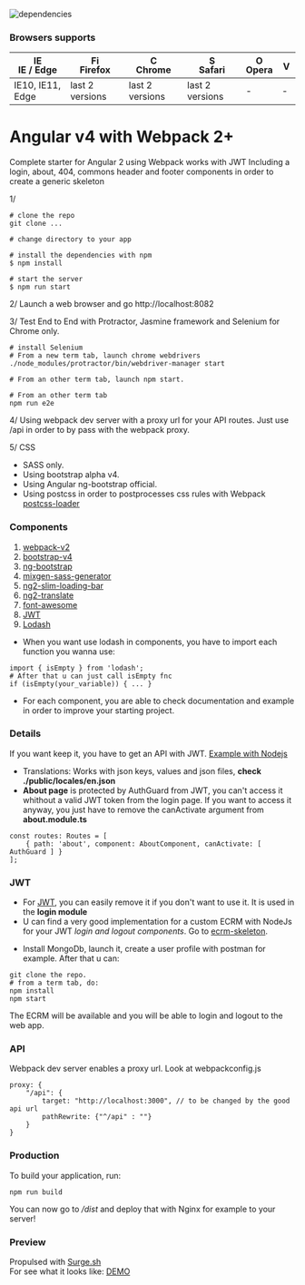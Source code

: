 ![dependencies](https://david-dm.org/JunkyDeLuxe/angular4-starter.svg)

### Browsers supports
| [<img src="https://raw.githubusercontent.com/godban/browsers-support-badges/master/src/images/edge.png" alt="IE / Edge" width="16px" height="16px" />](http://godban.github.io/browsers-support-badges/)</br>IE / Edge | [<img src="https://raw.githubusercontent.com/godban/browsers-support-badges/master/src/images/firefox.png" alt="Firefox" width="16px" height="16px" />](http://godban.github.io/browsers-support-badges/)</br>Firefox | [<img src="https://raw.githubusercontent.com/godban/browsers-support-badges/master/src/images/chrome.png" alt="Chrome" width="16px" height="16px" />](http://godban.github.io/browsers-support-badges/)</br>Chrome | [<img src="https://raw.githubusercontent.com/godban/browsers-support-badges/master/src/images/safari.png" alt="Safari" width="16px" height="16px" />](http://godban.github.io/browsers-support-badges/)</br>Safari | [<img src="https://raw.githubusercontent.com/godban/browsers-support-badges/master/src/images/opera.png" alt="Opera" width="16px" height="16px" />](http://godban.github.io/browsers-support-badges/)</br>Opera | [<img src="https://raw.githubusercontent.com/godban/browsers-support-badges/master/src/images/vivaldi.png" alt="Vivaldi" width="16px" height="16px" />](http://godban.github.io/browsers-support-badges/)
| --------- | --------- | --------- | --------- | --------- | --------- |
| IE10, IE11, Edge| last 2 versions| last 2 versions| last 2 versions| - | -

# Angular v4 with Webpack 2+

Complete starter for Angular 2 using Webpack works with JWT
Including a login, about, 404, commons header and footer components in order to create a generic skeleton

1/
```
# clone the repo
git clone ...

# change directory to your app

# install the dependencies with npm
$ npm install

# start the server
$ npm run start
```

2/
Launch a web browser and go http://localhost:8082

3/
Test End to End with Protractor, Jasmine framework and Selenium for Chrome only.
```
# install Selenium
# From a new term tab, launch chrome webdrivers
./node_modules/protractor/bin/webdriver-manager start

# From an other term tab, launch npm start.

# From an other term tab
npm run e2e
```

4/ Using webpack dev server with a proxy url for your API routes.
Just use /api in order to by pass with the webpack proxy.

5/ CSS
* SASS only.
* Using bootstrap alpha v4.
* Using Angular ng-bootstrap official.
* Using postcss in order to postprocesses css rules with Webpack [postcss-loader](https://github.com/postcss/postcss-loader)

### Components
1. [webpack-v2](https://webpack.js.org/configuration/)
2. [bootstrap-v4](https://github.com/twbs/bootstrap/tree/v4-dev)
3. [ng-bootstrap](https://github.com/ng-bootstrap/ng-bootstrap)
4. [mixgen-sass-generator](https://github.com/neo9/mixgen)
5. [ng2-slim-loading-bar](https://github.com/akserg/ng2-slim-loading-bar)
6. [ng2-translate](https://github.com/ngx-translate/core)
7. [font-awesome](https://github.com/FortAwesome/Font-Awesome)
8. [JWT](https://github.com/auth0/angular2-jwt)
9. [Lodash](https://lodash.com/docs/4.17.4)

- When you want use lodash in components, you have to import each function you wanna use:
```
import { isEmpty } from 'lodash';
# After that u can just call isEmpty fnc
if (isEmpty(your_variable)) { ... }
```
- For each component, you are able to check documentation and example in order to improve your starting project.

### Details
If you want keep it, you have to get an API with JWT.
[Example with Nodejs](https://github.com/auth0/node-jsonwebtoken)
* Translations: Works with json keys, values and json files, **check ./public/locales/en.json**
* **About page** is protected by AuthGuard from JWT, you can't access it whithout a valid JWT token from the login page.
If you want to access it anyway, you just have to remove the canActivate argument from **about.module.ts**

```
const routes: Routes = [
	{ path: 'about', component: AboutComponent, canActivate: [ AuthGuard ] }
];
```

### JWT
* For [JWT](https://github.com/auth0/angular2-jwt), you can easily remove it if you don't want to use it.
It is used in the **login module**
* U can find a very good implementation for a custom ECRM with NodeJs for your JWT *login and logout components*. Go to [ecrm-skeleton](https://github.com/underscorenico/skeleton-ecrm-nodejs).
- Install MongoDb, launch it, create a user profile with postman for example. After that u can:

```
git clone the repo.
# from a term tab, do:
npm install
npm start
```
The ECRM will be available and you will be able to login and logout to the web app.

### API
Webpack dev server enables a proxy url. Look at webpackconfig.js
```
proxy: {
    "/api": {
        target: "http://localhost:3000", // to be changed by the good api url
        pathRewrite: {"^/api" : ""}
    }
}
```

### Production
To build your application, run:
```
npm run build
```
You can now go to */dist* and deploy that with Nginx for example to your server!

### Preview
Propulsed with [Surge.sh](http://surge.sh/)\
For see what it looks like:
[DEMO](http://angular-skeleton.surge.sh)

